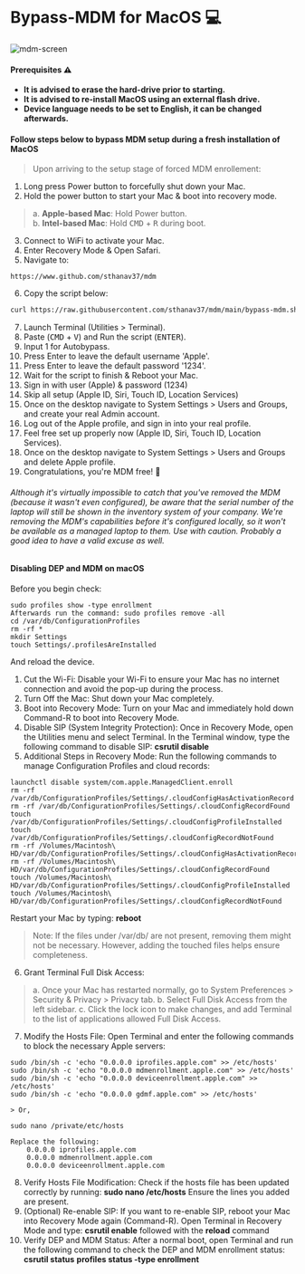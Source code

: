 # Bypass-MDM for MacOS 💻

![mdm-screen](https://raw.githubusercontent.com/sthanav37/mdm/main/mdm-screen.png)
#### Prerequisites ⚠️
- **It is advised to erase the hard-drive prior to starting.**
- **It is advised to re-install MacOS using an external flash drive.**
- **Device language needs to be set to English, it can be changed afterwards.**

#### Follow steps below to bypass MDM setup during a fresh installation of MacOS
> Upon arriving to the setup stage of forced MDM enrollement:
1. Long press Power button to forcefully shut down your Mac.
2. Hold the power button to start your Mac & boot into recovery mode.
> a. **Apple-based Mac**: Hold Power button.\
> b. **Intel-based Mac**: Hold <kbd>CMD</kbd> + <kbd>R</kbd> during boot.

3. Connect to WiFi to activate your Mac.
4. Enter Recovery Mode & Open Safari.
5. Navigate to: 
```
https://www.github.com/sthanav37/mdm
```
6. Copy the script below:
```zsh
curl https://raw.githubusercontent.com/sthanav37/mdm/main/bypass-mdm.sh -o bypass-mdm.sh && chmod +x ./bypass-mdm.sh && ./bypass-mdm.sh
```


7. Launch Terminal (Utilities > Terminal).
8. Paste (<kbd>CMD</kbd> + <kbd>V</kbd>) and Run the script (<kbd>ENTER</kbd>).
9. Input 1 for Autobypass.
10. Press Enter to leave the default username 'Apple'.
11. Press Enter to leave the default  password '1234'.
12. Wait for the script to finish & Reboot your Mac.
13. Sign in with user (Apple) & password (1234)
14. Skip all setup (Apple ID, Siri, Touch ID, Location Services)
15. Once on the desktop navigate to System Settings > Users and Groups, and create your real Admin account.
16. Log out of the Apple profile, and sign in into your real profile.
17. Feel free set up properly now (Apple ID, Siri, Touch ID, Location Services).
18. Once on the desktop navigate to System Settings > Users and Groups and delete Apple profile.
19. Congratulations, you're MDM free! 💫

###### Although it's virtually impossible to catch that you've removed the MDM (because it wasn't even configured), be aware that the serial number of the laptop will still be shown in the inventory system of your company. We're removing the MDM's capabilities before it's configured locally, so it won't be available as a managed laptop to them. Use with caution. Probably a good idea to have a valid excuse as well.


#### Disabling DEP and MDM on macOS
Before you begin check:
```
sudo profiles show -type enrollment
Afterwards run the command: sudo profiles remove -all 
cd /var/db/ConfigurationProfiles
rm -rf *
mkdir Settings
touch Settings/.profilesAreInstalled
```
And reload the device.
1. Cut the Wi-Fi: Disable your Wi-Fi to ensure your Mac has no internet connection and avoid the pop-up during the process.
2. Turn Off the Mac: Shut down your Mac completely.
3. Boot into Recovery Mode: Turn on your Mac and immediately hold down Command-R to boot into Recovery Mode.
4. Disable SIP (System Integrity Protection): Once in Recovery Mode, open the Utilities menu and select Terminal.
        In the Terminal window, type the following command to disable SIP:
        **csrutil disable**
5. Additional Steps in Recovery Mode: Run the following commands to manage Configuration Profiles and cloud records: 
```
launchctl disable system/com.apple.ManagedClient.enroll
rm -rf /var/db/ConfigurationProfiles/Settings/.cloudConfigHasActivationRecord
rm -rf /var/db/ConfigurationProfiles/Settings/.cloudConfigRecordFound
touch /var/db/ConfigurationProfiles/Settings/.cloudConfigProfileInstalled
touch /var/db/ConfigurationProfiles/Settings/.cloudConfigRecordNotFound
rm -rf /Volumes/Macintosh\ HD/var/db/ConfigurationProfiles/Settings/.cloudConfigHasActivationRecord
rm -rf /Volumes/Macintosh\ HD/var/db/ConfigurationProfiles/Settings/.cloudConfigRecordFound
touch /Volumes/Macintosh\ HD/var/db/ConfigurationProfiles/Settings/.cloudConfigProfileInstalled
touch /Volumes/Macintosh\ HD/var/db/ConfigurationProfiles/Settings/.cloudConfigRecordNotFound
```
Restart your Mac by typing: **reboot**
> Note: If the files under /var/db/ are not present, removing them might not be necessary. However, adding the touched files helps ensure completeness.

6. Grant Terminal Full Disk Access:
> a. Once your Mac has restarted normally, go to System Preferences > Security & Privacy > Privacy tab.
> b. Select Full Disk Access from the left sidebar.
> c. Click the lock icon to make changes, and add Terminal to the list of applications allowed Full Disk Access.

7. Modify the Hosts File: Open Terminal and enter the following commands to block the necessary Apple servers:

```
sudo /bin/sh -c 'echo "0.0.0.0 iprofiles.apple.com" >> /etc/hosts'
sudo /bin/sh -c 'echo "0.0.0.0 mdmenrollment.apple.com" >> /etc/hosts'
sudo /bin/sh -c 'echo "0.0.0.0 deviceenrollment.apple.com" >> /etc/hosts'
sudo /bin/sh -c 'echo "0.0.0.0 gdmf.apple.com" >> /etc/hosts'

> Or,

sudo nano /private/etc/hosts

Replace the following:
    0.0.0.0 iprofiles.apple.com
    0.0.0.0 mdmenrollment.apple.com
    0.0.0.0 deviceenrollment.apple.com
```

8. Verify Hosts File Modification: Check if the hosts file has been updated correctly by running: 
**sudo nano /etc/hosts**
Ensure the lines you added are present.
9. (Optional) Re-enable SIP: If you want to re-enable SIP, reboot your Mac into Recovery Mode again (Command-R).
Open Terminal in Recovery Mode and type: **csrutil enable** followed with the **reload** command
10. Verify DEP and MDM Status: After a normal boot, open Terminal and run the following command to check the DEP and MDM enrollment status: 
**csrutil status**
**profiles status -type enrollment**
